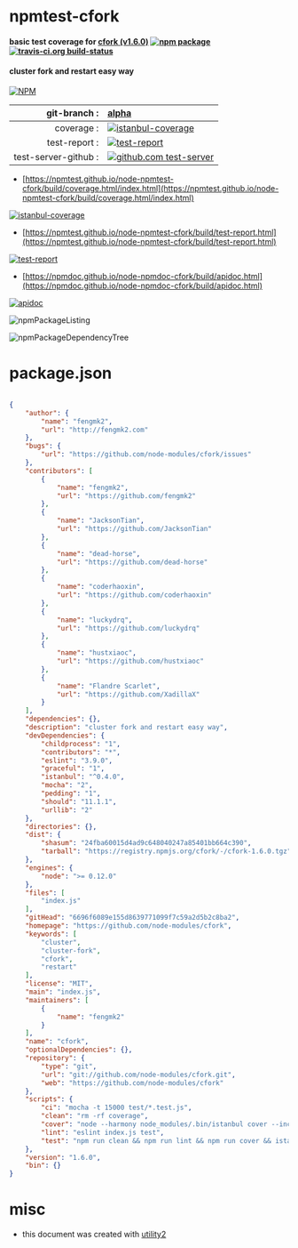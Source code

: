 # npmtest-cfork

#### basic test coverage for  [cfork (v1.6.0)](https://github.com/node-modules/cfork)  [![npm package](https://img.shields.io/npm/v/npmtest-cfork.svg?style=flat-square)](https://www.npmjs.org/package/npmtest-cfork) [![travis-ci.org build-status](https://api.travis-ci.org/npmtest/node-npmtest-cfork.svg)](https://travis-ci.org/npmtest/node-npmtest-cfork)

#### cluster fork and restart easy way

[![NPM](https://nodei.co/npm/cfork.png?downloads=true&downloadRank=true&stars=true)](https://www.npmjs.com/package/cfork)

| git-branch : | [alpha](https://github.com/npmtest/node-npmtest-cfork/tree/alpha)|
|--:|:--|
| coverage : | [![istanbul-coverage](https://npmtest.github.io/node-npmtest-cfork/build/coverage.badge.svg)](https://npmtest.github.io/node-npmtest-cfork/build/coverage.html/index.html)|
| test-report : | [![test-report](https://npmtest.github.io/node-npmtest-cfork/build/test-report.badge.svg)](https://npmtest.github.io/node-npmtest-cfork/build/test-report.html)|
| test-server-github : | [![github.com test-server](https://npmtest.github.io/node-npmtest-cfork/GitHub-Mark-32px.png)](https://npmtest.github.io/node-npmtest-cfork/build/app/index.html) | | build-artifacts : | [![build-artifacts](https://npmtest.github.io/node-npmtest-cfork/glyphicons_144_folder_open.png)](https://github.com/npmtest/node-npmtest-cfork/tree/gh-pages/build)|

- [https://npmtest.github.io/node-npmtest-cfork/build/coverage.html/index.html](https://npmtest.github.io/node-npmtest-cfork/build/coverage.html/index.html)

[![istanbul-coverage](https://npmtest.github.io/node-npmtest-cfork/build/screenCapture.buildCi.browser.%252Ftmp%252Fbuild%252Fcoverage.lib.html.png)](https://npmtest.github.io/node-npmtest-cfork/build/coverage.html/index.html)

- [https://npmtest.github.io/node-npmtest-cfork/build/test-report.html](https://npmtest.github.io/node-npmtest-cfork/build/test-report.html)

[![test-report](https://npmtest.github.io/node-npmtest-cfork/build/screenCapture.buildCi.browser.%252Ftmp%252Fbuild%252Ftest-report.html.png)](https://npmtest.github.io/node-npmtest-cfork/build/test-report.html)

- [https://npmdoc.github.io/node-npmdoc-cfork/build/apidoc.html](https://npmdoc.github.io/node-npmdoc-cfork/build/apidoc.html)

[![apidoc](https://npmdoc.github.io/node-npmdoc-cfork/build/screenCapture.buildCi.browser.%252Ftmp%252Fbuild%252Fapidoc.html.png)](https://npmdoc.github.io/node-npmdoc-cfork/build/apidoc.html)

![npmPackageListing](https://npmtest.github.io/node-npmtest-cfork/build/screenCapture.npmPackageListing.svg)

![npmPackageDependencyTree](https://npmtest.github.io/node-npmtest-cfork/build/screenCapture.npmPackageDependencyTree.svg)



# package.json

```json

{
    "author": {
        "name": "fengmk2",
        "url": "http://fengmk2.com"
    },
    "bugs": {
        "url": "https://github.com/node-modules/cfork/issues"
    },
    "contributors": [
        {
            "name": "fengmk2",
            "url": "https://github.com/fengmk2"
        },
        {
            "name": "JacksonTian",
            "url": "https://github.com/JacksonTian"
        },
        {
            "name": "dead-horse",
            "url": "https://github.com/dead-horse"
        },
        {
            "name": "coderhaoxin",
            "url": "https://github.com/coderhaoxin"
        },
        {
            "name": "luckydrq",
            "url": "https://github.com/luckydrq"
        },
        {
            "name": "hustxiaoc",
            "url": "https://github.com/hustxiaoc"
        },
        {
            "name": "Flandre Scarlet",
            "url": "https://github.com/XadillaX"
        }
    ],
    "dependencies": {},
    "description": "cluster fork and restart easy way",
    "devDependencies": {
        "childprocess": "1",
        "contributors": "*",
        "eslint": "3.9.0",
        "graceful": "1",
        "istanbul": "^0.4.0",
        "mocha": "2",
        "pedding": "1",
        "should": "11.1.1",
        "urllib": "2"
    },
    "directories": {},
    "dist": {
        "shasum": "24fba60015d4ad9c648040247a85401bb664c390",
        "tarball": "https://registry.npmjs.org/cfork/-/cfork-1.6.0.tgz"
    },
    "engines": {
        "node": ">= 0.12.0"
    },
    "files": [
        "index.js"
    ],
    "gitHead": "6696f6089e155d8639771099f7c59a2d5b2c8ba2",
    "homepage": "https://github.com/node-modules/cfork",
    "keywords": [
        "cluster",
        "cluster-fork",
        "cfork",
        "restart"
    ],
    "license": "MIT",
    "main": "index.js",
    "maintainers": [
        {
            "name": "fengmk2"
        }
    ],
    "name": "cfork",
    "optionalDependencies": {},
    "repository": {
        "type": "git",
        "url": "git://github.com/node-modules/cfork.git",
        "web": "https://github.com/node-modules/cfork"
    },
    "scripts": {
        "ci": "mocha -t 15000 test/*.test.js",
        "clean": "rm -rf coverage",
        "cover": "node --harmony node_modules/.bin/istanbul cover --include-all-sources --report none --print none node_modules/.bin/_mocha -- -t 15000 test/*.test.js",
        "lint": "eslint index.js test",
        "test": "npm run clean && npm run lint && npm run cover && istanbul report json lcov html text"
    },
    "version": "1.6.0",
    "bin": {}
}
```



# misc
- this document was created with [utility2](https://github.com/kaizhu256/node-utility2)
